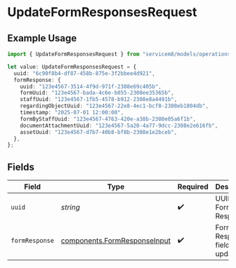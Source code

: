 # UpdateFormResponsesRequest

## Example Usage

```typescript
import { UpdateFormResponsesRequest } from "servicem8/models/operations";

let value: UpdateFormResponsesRequest = {
  uuid: "6c90f8b4-df87-458b-875e-3f2bbee4d921",
  formResponse: {
    uuid: "123e4567-3514-4f9d-971f-2308e69c405b",
    formUuid: "123e4567-bada-4c6e-b055-2308ee35365b",
    staffUuid: "123e4567-1fb5-4578-b912-2308e8a4491b",
    regardingObjectUuid: "123e4567-22e8-4ec1-bcf8-2308eb1804db",
    timestamp: "2025-07-01 12:00:00",
    formByStaffUuid: "123e4567-4763-420e-a38b-2308e05a6f1b",
    documentAttachmentUuid: "123e4567-5a20-4a77-9dcc-2308e2e616fb",
    assetUuid: "123e4567-d7b7-40b8-bf8b-2308e1e2bceb",
  },
};
```

## Fields

| Field                                                                        | Type                                                                         | Required                                                                     | Description                                                                  |
| ---------------------------------------------------------------------------- | ---------------------------------------------------------------------------- | ---------------------------------------------------------------------------- | ---------------------------------------------------------------------------- |
| `uuid`                                                                       | *string*                                                                     | :heavy_check_mark:                                                           | UUID of the Form Response                                                    |
| `formResponse`                                                               | [components.FormResponseInput](../../models/components/formresponseinput.md) | :heavy_check_mark:                                                           | Form Response fields to update                                               |